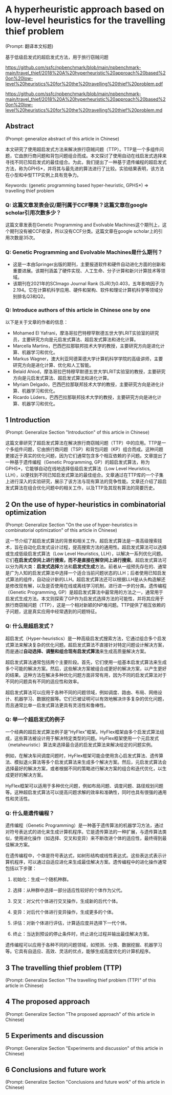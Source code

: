 # A hyperheuristic approach based on low-level heuristics for the travelling thief problem

(Prompt: 翻译本文标题)

基于低级启发式的超启发式方法，用于旅行窃贼问题

https://github.com/ssfc/npbenchmark/blob/main/npbenchmark-main/travel_thief/2018%20A%20hyperheuristic%20approach%20based%20on%20low-level%20heuristics%20for%20the%20travelling%20thief%20problem.pdf

https://github.com/ssfc/npbenchmark/blob/main/npbenchmark-main/travel_thief/2018%20A%20hyperheuristic%20approach%20based%20on%20low-level%20heuristics%20for%20the%20travelling%20thief%20problem.md

## Abstract

(Prompt: generalize abstract of this article in Chinese)

本文研究了使用超启发式方法来解决旅行窃贼问题（TTP）。TTP是一个多组件问题，它由旅行商问题和背包问题组合而成。本文探讨了使用自动在线启发式选择来寻找不同已知启发式的最佳组合。为此，我们提出了一种基于遗传编程的超启发式方法，称为GPHS*，并将其与最先进的算法进行了比较。实验结果表明，该方法在小型和中型TTP实例上具有竞争力。

Keywords: (genetic programming based hyper-heuristic, GPHS*) => travelling thief problem

### Q: 这篇文章发表会议/期刊属于CCF哪类？这篇文章在google scholar引用次数多少？

这篇文章发表在Genetic Programming and Evolvable Machines这个期刊上，这个期刊没有被CCF收录，所以没有CCF分类。这篇文章在google scholar上的引用次数是35次。

### Q: Genetic Programming and Evolvable Machines是什么期刊？

- 这是一本由Springer出版的期刊，主要报道软件和硬件自动进化方面的创新和重要进展。该期刊涵盖了硬件实现、人工生命、分子计算和新兴计算技术等领域。
- 该期刊在2021年的SCImago Journal Rank (SJR)为0.403，五年影响因子为2.194。它在计算机科学应用、硬件和架构、软件和理论计算机科学等领域分别排名Q3和Q2。

### Q: Introduce authors of this article in Chinese one by one

以下是关于文章的作者的信息：

- Mohamed El Yafrani，摩洛哥拉巴特穆罕默德五世大学LRIT实验室的研究员，主要研究方向是元启发式算法、超启发式算法和进化计算。
- Marcella Martins，巴西巴拉那联邦技术大学的教授，主要研究方向是进化计算、机器学习和优化。
- Markus Wagner，澳大利亚阿德莱德大学计算机科学学院的高级讲师，主要研究方向是进化计算、优化和人工智能。
- Belaïd Ahiod，摩洛哥拉巴特穆罕默德五世大学LRIT实验室的教授，主要研究方向是元启发式算法、超启发式算法和进化计算。
- Myriam Delgado，巴西巴拉那联邦技术大学的教授，主要研究方向是进化计算、机器学习和优化。
- Ricardo Lüders，巴西巴拉那联邦技术大学的教授，主要研究方向是进化计算、机器学习和优化。

## 1 Introduction

(Prompt: Generalize Section "Introduction" of this article in Chinese)

这篇文章研究了超启发式算法在解决旅行商窃贼问题（TTP）中的应用。TTP是一个多组件问题，它由旅行商问题（TSP）和背包问题（KP）组合而成。这种问题更接近于真实的优化问题，因为它们通常包含多个相互依赖的子问题。文章提出了一种基于遗传编程（Genetic Programming, GP）的超启发式算法，称为GPHS*，它能够自动在线地选择低级启发式算法（Low Level Heuristics, LLH），以便找到不同已知启发式算法的最佳组合。文章通过在TTP库的一个子集上进行深入的实验研究，展示了该方法与现有算法的竞争性能。文章还介绍了超启发式算法在组合优化问题中的相关工作，以及TTP及其现有算法的简要历史。

## 2 On the use of hyper-heuristics in combinatorial optimization

(Prompt: Generalize Section "On the use of hyper-heuristics in combinatorial optimization" of this article in Chinese)

这一节介绍了超启发式算法的背景和相关工作。超启发式算法是一类高级搜索技术，旨在自动化启发式设计过程，提高搜索方法的通用性。超启发式算法可以选择或生成低级启发式算法（Low Level Heuristics, LLH），以解决一系列优化问题。它们**在启发式空间上进行搜索，而不是直接在解空间上进行搜索**。超启发式算法可以分为两大类：**启发式选择**方法和**启发式生成**方法。前者从一组预先存在的、通常是广为人知的启发式算法中选择一个适合当前问题状态的LLH；后者使用已知启发式算法的组件，自动设计新的LLH。超启发式算法还可以根据LLH是从头构造解还是修改现有解，以及是否使用在线或离线学习机制，进行进一步的分类。遗传编程（Genetic Programming, GP）是超启发式算法中最常用的方法之一，通常用于启发式生成方法。本文则探索了GP作为启发式选择方法的可能性，并将其应用于旅行商窃贼问题（TTP），这是一个相对新颖的NP难问题。TTP提供了相互依赖的子问题，这是真实应用中经常遇到的问题特征。

### Q: 什么是超启发式？

超启发式（Hyper-heuristics）是一种高级启发式搜索方法，它通过组合多个启发式算法来解决复杂的优化问题。超启发式算法不直接针对特定问题设计解决方案，而是通过**自动选择、调整和组合现有启发式算法**来生成高质量解决方案。

超启发式算法通常包括两个主要阶段。首先，它们使用一组基本启发式算法来生成多个可能的解决方案。然后，这些解决方案被组合成更好的解决方案，以产生更好的结果。这种方法在解决多种优化问题方面非常有用，因为不同的启发式算法对于不同的问题具有不同的适应性和效率。

超启发式算法可以应用于各种不同的问题领域，例如调度、路由、布局、网络设计、机器学习、数据挖掘等。它们已被证明可以有效地解决许多复杂的优化问题，而且通常比单一启发式算法更具有灵活性和鲁棒性。

### Q: 举一个超启发式的例子

一个经典的超启发式算法例子是"HyFlex"框架。HyFlex框架由多个启发式算法组成，这些算法被设计用于解决特定类型的问题。HyFlex框架使用一个元启发式（metaheuristic）算法来选择最合适的启发式算法来解决给定的问题实例。

例如，在解决车间调度问题时，HyFlex框架可能会使用贪心启发式算法、遗传算法、模拟退火算法等多个启发式算法来生成多个解决方案。然后，元启发式算法会选择最好的解决方案，或者根据不同的策略进行解决方案的组合和迭代优化，以生成更好的解决方案。

HyFlex框架可以适用于多种优化问题，例如布局问题、调度问题、路径规划问题等。这种超启发式算法可以提高问题求解的效率和准确性，同时也具有很强的通用性和灵活性。

### Q: 什么是遗传编程？

遗传编程（Genetic Programming）是一种基于遗传算法的机器学习方法，通过对符号表达式的进化来生成计算机程序。它是遗传算法的一种扩展，与遗传算法类似，使用进化操作（如选择、交叉和变异）来不断改进个体的适应性，最终得到最佳解决方案。

在遗传编程中，个体是符号表达式，如树形结构或线性表达式。这些表达式表示计算机程序，可以通过自适应进化来生成最佳解决方案。遗传编程中的进化操作通常包括以下步骤：

1. 初始化：生成一个随机种群。

2. 选择：从种群中选择一部分适应性较好的个体作为父代。

3. 交叉：对父代个体进行交叉操作，生成新的后代个体。

4. 变异：对后代个体进行变异操作，生成更多的个体。

5. 评估：对新个体进行评估，计算适应度并选择下一代个体。

6. 终止：当达到预设的停止条件时，终止进化过程并输出最佳解决方案。

遗传编程可以应用于各种不同的问题领域，如预测、分类、数据挖掘、机器学习等。它具有自适应、高效、灵活的优点，能够生成高度优化的计算机程序。

## 3 The travelling thief problem (TTP)

(Prompt: Generalize Section "The travelling thief problem (TTP)" of this article in Chinese)

## 4 The proposed approach

(Prompt: Generalize Section "The proposed approach" of this article in Chinese)

## 5 Experiments and discussion

(Prompt: Generalize Section "Experiments and discussion" of this article in Chinese)

## 6 Conclusions and future work

(Prompt: Generalize Section "Conclusions and future work" of this article in Chinese)